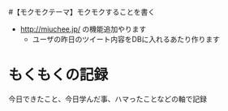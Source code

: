 #【モクモクテーマ】モクモクすることを書く
* http://miuchee.jp/ の機能追加やります
    * ユーザの昨日のツイート内容をDBに入れるあたり作ります

# もくもくの記録
今日できたこと、今日学んだ事、ハマったことなどの軸で記録
